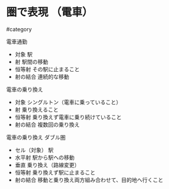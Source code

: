 # 圏で表現 （電車）

#category

電車通勤

- 対象 駅
- 射 駅間の移動
- 恒等射 その駅に止まること
- 射の結合 連続的な移動

電車の乗り換え

- 対象 シングルトン（電車に乗っていること）
- 射 乗り換えること
- 恒等射 乗り換えず電車に乗り続けていること
- 射の結合 複数回の乗り換え

電車の乗り換え ダブル圏

- セル（対象） 駅
- 水平射 駅から駅への移動
- 垂直 乗り換え（路線変更）
- 恒等射 乗り換えず駅に止まること
- 射の結合 移動と乗り換え両方組み合わせて、目的地へ行くこと
